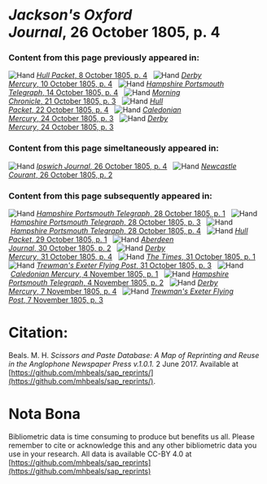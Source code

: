 # *Jackson's Oxford Journal*, 26 October 1805, p. 4  
  
### Content from this page previously appeared in:  
![Hand](http://scissorsandpaste.net/wp-content/uploads/2017/06/smallhandpointer.png) [*Hull Packet*, 8 October 1805, p. 4](https://mhbeals.github.io/sap_html/Hull-Packet/Hull-Packet-8-October-1805-p-4)  
![Hand](http://scissorsandpaste.net/wp-content/uploads/2017/06/smallhandpointer.png) [*Derby Mercury*, 10 October 1805, p. 4](https://mhbeals.github.io/sap_html/Derby-Mercury/Derby-Mercury-10-October-1805-p-4)  
![Hand](http://scissorsandpaste.net/wp-content/uploads/2017/06/smallhandpointer.png) [*Hampshire Portsmouth Telegraph*, 14 October 1805, p. 4](https://mhbeals.github.io/sap_html/Hampshire-Portsmouth-Telegraph/Hampshire-Portsmouth-Telegraph-14-October-1805-p-4)  
![Hand](http://scissorsandpaste.net/wp-content/uploads/2017/06/smallhandpointer.png) [*Morning Chronicle*, 21 October 1805, p. 3](https://mhbeals.github.io/sap_html/Morning-Chronicle/Morning-Chronicle-21-October-1805-p-3)  
![Hand](http://scissorsandpaste.net/wp-content/uploads/2017/06/smallhandpointer.png) [*Hull Packet*, 22 October 1805, p. 4](https://mhbeals.github.io/sap_html/Hull-Packet/Hull-Packet-22-October-1805-p-4)  
![Hand](http://scissorsandpaste.net/wp-content/uploads/2017/06/smallhandpointer.png) [*Caledonian Mercury*, 24 October 1805, p. 3](https://mhbeals.github.io/sap_html/Caledonian-Mercury/Caledonian-Mercury-24-October-1805-p-3)  
![Hand](http://scissorsandpaste.net/wp-content/uploads/2017/06/smallhandpointer.png) [*Derby Mercury*, 24 October 1805, p. 3](https://mhbeals.github.io/sap_html/Derby-Mercury/Derby-Mercury-24-October-1805-p-3)  
  
### Content from this page simeltaneously appeared in:  
![Hand](http://scissorsandpaste.net/wp-content/uploads/2017/06/smallhandpointer.png) [*Ipswich Journal*, 26 October 1805, p. 4](https://mhbeals.github.io/sap_html/Ipswich-Journal/Ipswich-Journal-26-October-1805-p-4)  
![Hand](http://scissorsandpaste.net/wp-content/uploads/2017/06/smallhandpointer.png) [*Newcastle Courant*, 26 October 1805, p. 2](https://mhbeals.github.io/sap_html/Newcastle-Courant/Newcastle-Courant-26-October-1805-p-2)  
  
### Content from this page subsequently appeared in:  
![Hand](http://scissorsandpaste.net/wp-content/uploads/2017/06/smallhandpointer.png) [*Hampshire Portsmouth Telegraph*, 28 October 1805, p. 1](https://mhbeals.github.io/sap_html/Hampshire-Portsmouth-Telegraph/Hampshire-Portsmouth-Telegraph-28-October-1805-p-1)  
![Hand](http://scissorsandpaste.net/wp-content/uploads/2017/06/smallhandpointer.png) [*Hampshire Portsmouth Telegraph*, 28 October 1805, p. 3](https://mhbeals.github.io/sap_html/Hampshire-Portsmouth-Telegraph/Hampshire-Portsmouth-Telegraph-28-October-1805-p-3)  
![Hand](http://scissorsandpaste.net/wp-content/uploads/2017/06/smallhandpointer.png) [*Hampshire Portsmouth Telegraph*, 28 October 1805, p. 4](https://mhbeals.github.io/sap_html/Hampshire-Portsmouth-Telegraph/Hampshire-Portsmouth-Telegraph-28-October-1805-p-4)  
![Hand](http://scissorsandpaste.net/wp-content/uploads/2017/06/smallhandpointer.png) [*Hull Packet*, 29 October 1805, p. 1](https://mhbeals.github.io/sap_html/Hull-Packet/Hull-Packet-29-October-1805-p-1)  
![Hand](http://scissorsandpaste.net/wp-content/uploads/2017/06/smallhandpointer.png) [*Aberdeen Journal*, 30 October 1805, p. 2](https://mhbeals.github.io/sap_html/Aberdeen-Journal/Aberdeen-Journal-30-October-1805-p-2)  
![Hand](http://scissorsandpaste.net/wp-content/uploads/2017/06/smallhandpointer.png) [*Derby Mercury*, 31 October 1805, p. 4](https://mhbeals.github.io/sap_html/Derby-Mercury/Derby-Mercury-31-October-1805-p-4)  
![Hand](http://scissorsandpaste.net/wp-content/uploads/2017/06/smallhandpointer.png) [*The Times*, 31 October 1805, p. 1](https://mhbeals.github.io/sap_html/The-Times/The-Times-31-October-1805-p-1)  
![Hand](http://scissorsandpaste.net/wp-content/uploads/2017/06/smallhandpointer.png) [*Trewman's Exeter Flying Post*, 31 October 1805, p. 3](https://mhbeals.github.io/sap_html/Trewman's-Exeter-Flying-Post/Trewman's-Exeter-Flying-Post-31-October-1805-p-3)  
![Hand](http://scissorsandpaste.net/wp-content/uploads/2017/06/smallhandpointer.png) [*Caledonian Mercury*, 4 November 1805, p. 1](https://mhbeals.github.io/sap_html/Caledonian-Mercury/Caledonian-Mercury-4-November-1805-p-1)  
![Hand](http://scissorsandpaste.net/wp-content/uploads/2017/06/smallhandpointer.png) [*Hampshire Portsmouth Telegraph*, 4 November 1805, p. 2](https://mhbeals.github.io/sap_html/Hampshire-Portsmouth-Telegraph/Hampshire-Portsmouth-Telegraph-4-November-1805-p-2)  
![Hand](http://scissorsandpaste.net/wp-content/uploads/2017/06/smallhandpointer.png) [*Derby Mercury*, 7 November 1805, p. 4](https://mhbeals.github.io/sap_html/Derby-Mercury/Derby-Mercury-7-November-1805-p-4)  
![Hand](http://scissorsandpaste.net/wp-content/uploads/2017/06/smallhandpointer.png) [*Trewman's Exeter Flying Post*, 7 November 1805, p. 3](https://mhbeals.github.io/sap_html/Trewman's-Exeter-Flying-Post/Trewman's-Exeter-Flying-Post-7-November-1805-p-3)  


# Citation: 

Beals. M. H. *Scissors and Paste Database: A Map of Reprinting and Reuse in the Anglophone Newspaper Press v.1.0.1.* 2 June 2017. Available at [https://github.com/mhbeals/sap_reprints/](https://github.com/mhbeals/sap_reprints/). 

# Nota Bona

Bibliometric data is time consuming to produce but benefits us all. Please remember to cite or acknowledge this and any other bibliometric data you use in your research. All data is available CC-BY 4.0 at [https://github.com/mhbeals/sap_reprints](https://github.com/mhbeals/sap_reprints)